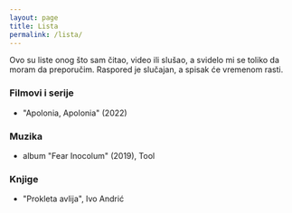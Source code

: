 ```yaml
---
layout: page
title: Lista
permalink: /lista/
---
```


Ovo su liste onog što sam čitao, video ili slušao, a svidelo mi se toliko da moram da preporučim. Raspored je slučajan, a spisak će vremenom rasti.

### Filmovi i serije
  - "Apolonia, Apolonia" (2022)

### Muzika
- album "Fear Inocolum" (2019), Tool

### Knjige
- "Prokleta avlija", Ivo Andrić
